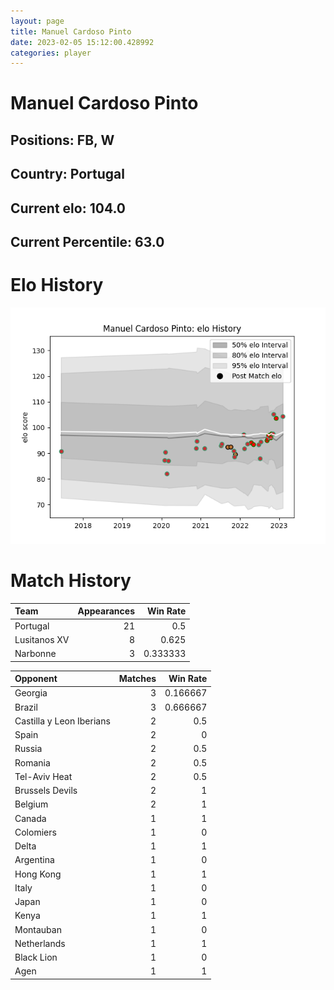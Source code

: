 ```yaml
---  
layout: page  
title: Manuel Cardoso Pinto  
date: 2023-02-05 15:12:00.428992  
categories: player  
---
```

# Manuel Cardoso Pinto

## Positions: FB, W

## Country: Portugal

## Current elo: 104.0

## Current Percentile: 63.0

# Elo History


![elo history](history_ManuelCardosoPinto.png)
# Match History


| Team         |   Appearances |   Win Rate |
|:-------------|--------------:|-----------:|
| Portugal     |            21 |   0.5      |
| Lusitanos XV |             8 |   0.625    |
| Narbonne     |             3 |   0.333333 |

| Opponent                 |   Matches |   Win Rate |
|:-------------------------|----------:|-----------:|
| Georgia                  |         3 |   0.166667 |
| Brazil                   |         3 |   0.666667 |
| Castilla y Leon Iberians |         2 |   0.5      |
| Spain                    |         2 |   0        |
| Russia                   |         2 |   0.5      |
| Romania                  |         2 |   0.5      |
| Tel-Aviv Heat            |         2 |   0.5      |
| Brussels Devils          |         2 |   1        |
| Belgium                  |         2 |   1        |
| Canada                   |         1 |   1        |
| Colomiers                |         1 |   0        |
| Delta                    |         1 |   1        |
| Argentina                |         1 |   0        |
| Hong Kong                |         1 |   1        |
| Italy                    |         1 |   0        |
| Japan                    |         1 |   0        |
| Kenya                    |         1 |   1        |
| Montauban                |         1 |   0        |
| Netherlands              |         1 |   1        |
| Black Lion               |         1 |   0        |
| Agen                     |         1 |   1        |